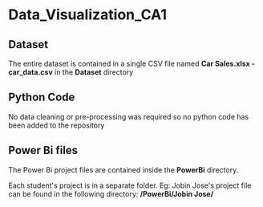 # Data_Visualization_CA1

## Dataset
The entire dataset is contained in a single CSV file named __Car Sales.xlsx - car_data.csv__ in the __Dataset__ directory

## Python Code
No data cleaning or pre-processing was required so no python code has been added to the repository

## Power Bi files 
The Power Bi project files are contained inside the __PowerBi__ directory. 

Each student's project is in a separate folder. 
Eg: Jobin Jose's project file can be found in the following directory: __/PowerBi/Jobin Jose/__

